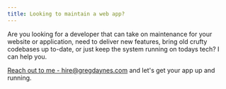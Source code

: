 ```yaml
---
title: Looking to maintain a web app?
---
```

Are you looking for a developer that can take on maintenance for your website or application, need to deliver new features, bring old crufty codebases up to-date, or just keep the system running on todays tech? I can help you. 

[Reach out to me - hire@gregdaynes.com](mailto:hire@gregdaynes.com) and let's get your app up and running. 
